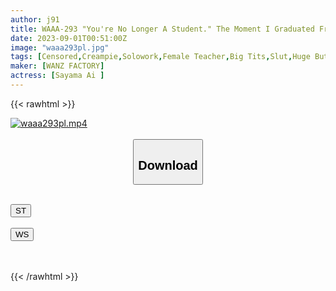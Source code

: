 ```yaml
---
author: j91
title: WAAA-293 "You're No Longer A Student." The Moment I Graduated From Premature Ejaculation, I Was Targeted By A Big-breasted Teacher For Three Years. Sayama Love
date: 2023-09-01T00:51:00Z
image: "waaa293pl.jpg"
tags: [Censored,Creampie,Solowork,Female Teacher,Big Tits,Slut,Huge Butt	 ]
maker: [WANZ FACTORY]
actress: [Sayama Ai ]
---
```



{{< rawhtml >}}

<div class="video" data-videoid="4DBPKZWX42FKXbb">
    <a href="javascript:;">
        <img src="https://my.j91.asia/posts/waaa293pl/waaa293pl.jpg" width="WIDTH" height="HEIGHT" alt="waaa293pl.mp4" loading="lazy">
    </a>
</div>

<script type="text/javascript" src="https://j91.asia/asset/on-demand-st.js"></script>

<br>
  <link rel="stylesheet" href="https://j91.asia/asset/bs5.css">
  
  <center>
  <button class="btn btn-primary" type="button" data-bs-toggle="collapse" data-bs-target=".multi-collapse" aria-expanded="false" aria-controls="multiCollapseExample1 multiCollapseExample2"><h2>Download</h2></button></center>
</p>
<div class="row">
  <div class="col">
    <div class="collapse multi-collapse" id="multiCollapseExample1">
      <div class="card card-body">
	      	      <br>
<div class="buttons">  
<a href="https://streamtape.to/v/4DBPKZWX42FKXbb"><button class="btn-hover color-3"><i class="fa fa-download"></i> ST</button></a></div>
    </div>
  </div>
</div>
  <div class="col">
    <div class="collapse multi-collapse" id="multiCollapseExample2">
      <div class="card card-body">
	      <br>
<div class="buttons">
    <a href="https://wolfstream.tv/r4tl0tpik17s"><button class="btn-hover color-9"><i class="fa fa-download"></i> WS</button></a></div>
<br><br>
      </div>
    </div>
  </div>
</div>

{{< /rawhtml >}}
